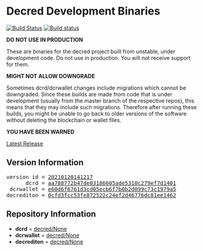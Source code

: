 
# Decred Development Binaries

[![Build Status](https://travis-ci.org/matheusd/decred-weekly-builds.svg?branch=v20210120141217)](https://travis-ci.org/matheusd/decred-weekly-builds) [![Build status](https://ci.appveyor.com/api/projects/status/hncgrnv0xuqb6s3c/branch/master?svg=true)](https://ci.appveyor.com/project/matheusd/decred-weekly-builds/branch/master)


**DO NOT USE IN PRODUCTION**

These are binaries for the decred project built from unstable, under development
code. Do not use in production. You will not receive support for them.

**MIGHT NOT ALLOW DOWNGRADE**

Sometimes dcrd/dcrwallet changes include migrations which cannot be downgraded.
Since these builds are made from code that is under development (usually from
the master branch of the respective repos), this means that they may include such
migrations. Therefore after running these builds, you might be unable to go back
to older versions of the software without deleting the blockchain or wallet
files.

**YOU HAVE BEEN WARNED**

[Latest Release](https://github.com/matheusd/decred-weekly-builds/releases/latest)

## Version Information

<pre>
version id = <a href="https://github.com/matheusd/decred-weekly-builds/releases/tag/v20210120141217">20210120141217</a>
      dcrd = <a href="https://github.com/decred/dcrd/commits/aa788772b47de03186605ade5310c279ef7d1401">aa788772b47de03186605ade5310c279ef7d1401</a>
 dcrwallet = <a href="https://github.com/decred/dcrwallet/commits/e60d6f6761d3cd05ecb6f7b0b2d099c73c1979a5">e60d6f6761d3cd05ecb6f7b0b2d099c73c1979a5</a>
decrediton = <a href="https://github.com/decred/decrediton/commits/0cfd3fcc53fe872522c24ef2d46776dc81ee1462">0cfd3fcc53fe872522c24ef2d46776dc81ee1462</a>
</pre>

## Repository Information

- **dcrd** = [decred/None](https://github.com/decred/dcrd)
- **dcrwallet** = [decred/None](https://github.com/decred/dcrwallet)
- **decrediton** = [decred/None](https://github.com/decred/decrediton)


